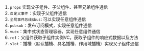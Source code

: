 
1. `props` 实现父子组件、子父组件、甚至兄弟组件通信
2. `自定义事件`：实现子父组件通信
3. `全局事件总线$bus`: 可以实现任意组件通信
4. `pubsub`：发布订阅模式，实现任意组件通信
5. `vuex`：集中式状态管理容器，实现任意组件通信
6. `ref`：父组件获取子组件实例VC，获取子组件的响应式数据以及方法
7. `slot`：插槽（默认插槽、具名插槽、作用域插槽）实现父子组件通信

